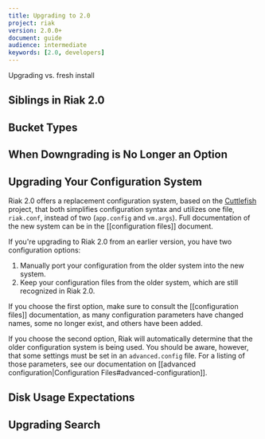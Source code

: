 ```yaml
---
title: Upgrading to 2.0
project: riak
version: 2.0.0+
document: guide
audience: intermediate
keywords: [2.0, developers]
---
```


Upgrading vs. fresh install

## Siblings in Riak 2.0

## Bucket Types

## When Downgrading is No Longer an Option

## Upgrading Your Configuration System

Riak 2.0 offers a replacement configuration system, based on the
[Cuttlefish](https://github.com/basho/cuttlefish) project, that both
simplifies configuration syntax and utilizes one file, `riak.conf`,
instead of two (`app.config` and `vm.args`). Full documentation of the
new system can be in the [[configuration files]] document.

If you're upgrading to Riak 2.0 from an earlier version, you have two
configuration options:

1. Manually port your configuration from the older system into the new system.
2. Keep your configuration files from the older system, which are still recognized in Riak 2.0.

If you choose the first option, make sure to consult the [[configuration files]]
documentation, as many configuration parameters have changed names,
some no longer exist, and others have been added.

If you choose the second option, Riak will automatically determine that
the older configuration system is being used. You should be aware,
however, that some settings must be set in an `advanced.config` file.
For a listing of those parameters, see our documentation on [[advanced configuration|Configuration Files#advanced-configuration]].


## Disk Usage Expectations

## Upgrading Search